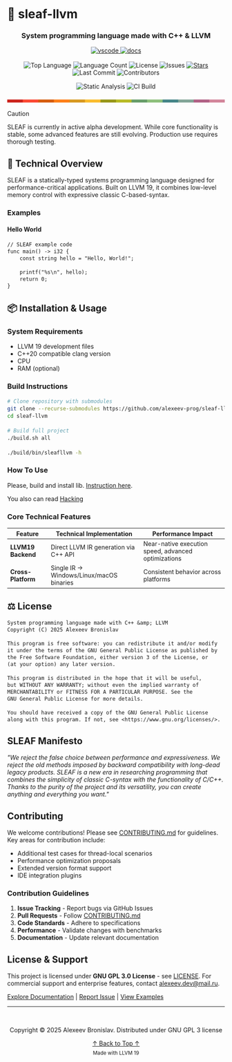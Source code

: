 # 🌿 sleaf-llvm
<a id="readme-top"></a>

<div align="center">
  <!-- <img src="https://raw.githubusercontent.com/alexeev-prog/sleaf-llvm/refs/heads/main/docs/logo.png" width="250" alt="MorningLang Logo"> -->

  <h3>System programming language made with C++ &amp; LLVM</h3>

  <div align="center">
    <a href="https://marketplace.visualstudio.com/items?itemName=alexeevdev.sleaf-llvmuage-syntax">
      	<img src="https://img.shields.io/badge/VSCode-extension?style=for-the-badge" alt="vscode">
    </a>
    <a href="https://alexeev-prog.github.io/sleaf-llvm/">
		<img src="https://img.shields.io/badge/Documentation-online?style=for-the-badge&logo=gitbook" alt="docs">
    </a>
  </div>
</div>

<br>

<div align="center">
  <img src="https://img.shields.io/github/languages/top/alexeev-prog/sleaf-llvm?style=for-the-badge" alt="Top Language">
  <img src="https://img.shields.io/github/languages/count/alexeev-prog/sleaf-llvm?style=for-the-badge" alt="Language Count">
  <img src="https://img.shields.io/github/license/alexeev-prog/sleaf-llvm?style=for-the-badge" alt="License">
  <img src="https://img.shields.io/github/issues/alexeev-prog/sleaf-llvm?style=for-the-badge&color=critical" alt="Issues">
  <a href="https://github.com/alexeev-prog/sleaf-llvm/stargazers">
        <img src="https://img.shields.io/github/stars/alexeev-prog/sleaf-llvm?style=for-the-badge&logo=github" alt="Stars">
  </a>
  <img src="https://img.shields.io/github/last-commit/alexeev-prog/sleaf-llvm?style=for-the-badge" alt="Last Commit">
  <img src="https://img.shields.io/github/contributors/alexeev-prog/sleaf-llvm?style=for-the-badge" alt="Contributors">
</div>

<div align="center" style="margin: 15px 0">
  <img src="https://github.com/alexeev-prog/sleaf-llvm/actions/workflows/static.yml/badge.svg" alt="Static Analysis">
  <img src="https://github.com/alexeev-prog/sleaf-llvm/actions/workflows/ci.yml/badge.svg" alt="CI Build">
</div>

<div align="center">
  <img src="https://raw.githubusercontent.com/alexeev-prog/sleaf-llvm/refs/heads/main/docs/pallet-0.png" width="600" alt="Color Palette">
</div>

> [!CAUTION]
> SLEAF is currently in active alpha development. While core functionality is stable, some advanced features are still evolving. Production use requires thorough testing.

## 🚀 Technical Overview
SLEAF is a statically-typed systems programming language designed for performance-critical applications.
Built on LLVM 19, it combines low-level memory control with expressive classic C-based-syntax.

### Examples

#### Hello World

```sleaf
// SLEAF example code
func main() -> i32 {
    const string hello = "Hello, World!";

    printf("%s\n", hello);
    return 0;
}
```

## 📦 Installation & Usage

### System Requirements
- LLVM 19 development files
- C++20 compatible clang version
- CPU
- RAM (optional)

### Build Instructions
```bash
# Clone repository with submodules
git clone --recurse-submodules https://github.com/alexeev-prog/sleaf-llvm.git
cd sleaf-llvm

# Build full project
./build.sh all

./build/bin/sleafllvm -h
```

### How To Use
Please, build and install lib. [Instruction here](./BUILDING.md).

You also can read [Hacking](./HACKING.md)

### Core Technical Features
| Feature | Technical Implementation | Performance Impact |
|---------|---------------------------|---------------------|
| **LLVM19 Backend** | Direct LLVM IR generation via C++ API | Near-native execution speed, advanced optimizations |
| **Cross-Platform** | Single IR → Windows/Linux/macOS binaries | Consistent behavior across platforms |


## ⚖️ License
```text
System programming language made with C++ &amp; LLVM
Copyright (C) 2025 Alexeev Bronislav

This program is free software: you can redistribute it and/or modify
it under the terms of the GNU General Public License as published by
the Free Software Foundation, either version 3 of the License, or
(at your option) any later version.

This program is distributed in the hope that it will be useful,
but WITHOUT ANY WARRANTY; without even the implied warranty of
MERCHANTABILITY or FITNESS FOR A PARTICULAR PURPOSE. See the
GNU General Public License for more details.

You should have received a copy of the GNU General Public License
along with this program. If not, see <https://www.gnu.org/licenses/>.
```

## SLEAF Manifesto
*"We reject the false choice between performance and expressiveness.
We reject the old methods imposed by backward compatibility with
long-dead legacy products. SLEAF is a new era in researching programming
that combines the simplicity of classic C-syntax with the functionality
of C/C++. Thanks to the purity of the project and its versatility,
you can create anything and everything you want."*

## Contributing

We welcome contributions! Please see [CONTRIBUTING.md](CONTRIBUTING.md) for guidelines. Key areas for contribution include:
- Additional test cases for thread-local scenarios
- Performance optimization proposals
- Extended version format support
- IDE integration plugins

### Contribution Guidelines
1. **Issue Tracking** - Report bugs via GitHub Issues
2. **Pull Requests** - Follow [CONTRIBUTING.md](CONTRIBUTING.md)
3. **Code Standards** - Adhere to specifications
4. **Performance** - Validate changes with benchmarks
5. **Documentation** - Update relevant documentation

## License & Support

This project is licensed under **GNU GPL 3.0 License** - see [LICENSE](https://github.com/alexeev-prog/sleaf-llvm/blob/main/LICENSE). For commercial support and enterprise features, contact [alexeev.dev@mail.ru](mailto:alexeev.dev@mail.ru).

[Explore Documentation](https://alexeev-prog.github.io/sleaf-llvm) |
[Report Issue](https://github.com/alexeev-prog/sleaf-llvm/issues) |
[View Examples](./examples)

---

<div align="center">
  <br>
  <p>Copyright © 2025 Alexeev Bronislav. Distributed under GNU GPL 3 license</p>
  <a href="#readme-top">↑ Back to Top ↑</a>
  <br>
  <sub>Made with LLVM 19</sub>
</div>
